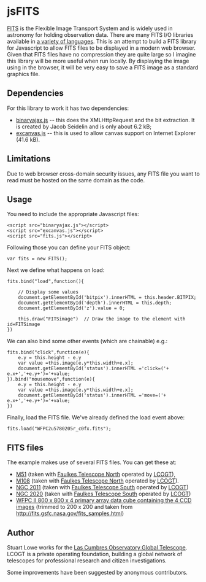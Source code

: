 jsFITS
======

[FITS](http://fits.gsfc.nasa.gov/fits_primer.html) is the Flexible Image Transport System and is widely used in astronomy for holding observation data. There are many FITS I/O libraries available in [a variety of languages](http://fits.gsfc.nasa.gov/fits_libraries.html). This is an attempt to build a FITS library for Javascript to allow FITS files to be displayed in a modern web browser. Given that FITS files have no compression they are quite large so I imagine this library will be more useful when run locally. By displaying the image using <canvas> in the browser, it will be very easy to save a FITS image as a standard graphics file.

Dependencies
------------

For this library to work it has two dependencies:

* [binaryajax.js](http://www.nihilogic.dk/labs/binaryajax/binaryajax.js) -- this does the XMLHttpRequest and the bit extraction. It is created by Jacob Seidelin and is only about 6.2 kB;
* [excanvas.js](http://code.google.com/p/explorercanvas/) -- this is used to allow canvas support on Internet Explorer (41.6 kB).


Limitations
-----------
Due to web browser cross-domain security issues, any FITS file you want to read must be hosted on the same domain as the code.


Usage
-----
You need to include the appropriate Javascript files:

	<script src="binaryajax.js"></script>
	<script src="excanvas.js"></script>
	<script src="fits.js"></script>

Following those you can define your FITS object:

	var fits = new FITS();

Next we define what happens on load:

	fits.bind("load",function(){

		// Display some values
		document.getElementById('bitpix').innerHTML = this.header.BITPIX;
		document.getElementById('depth').innerHTML = this.depth;
		document.getElementById('z').value = 0;

		this.draw("FITSimage")	// Draw the image to the element with id=FITSimage
	})


We can also bind some other events (which are chainable) e.g.:

	fits.bind("click",function(e){
		e.y = this.height - e.y
		var value =this.image[e.y*this.width+e.x];
		document.getElementById('status').innerHTML ='click=('+ e.x+','+e.y+')='+value;
	}).bind("mousemove",function(e){
		e.y = this.height - e.y
		var value =this.image[e.y*this.width+e.x];
		document.getElementById('status').innerHTML ='move=('+ e.x+','+e.y+')='+value;
	})
	

Finally, load the FITS file. We've already defined the load event above:

	fits.load("WFPC2u5780205r_c0fx.fits");


FITS files
----------
The example makes use of several FITS files. You can get these at:

* [M51](http://lcogt.net/en/observations/ogg/2m0a/60395) (taken with [Faulkes Telescope North](http://lco3-beta/en/observations/ogg/2m0a) operated by [LCOGT](http://lcogt.net/)),
* [M108](http://lcogt.net/en/observations/ogg/2m0a/56609) (taken with [Faulkes Telescope North](http://lco3-beta/en/observations/ogg/2m0a) operated by [LCOGT](http://lcogt.net/)).
* [NGC 2011](http://lcogt.net/en/observations/coj/2m0a/55993) (taken with [Faulkes Telescope South](http://lcogt.net/en/observations/coj/2m0a) operated by [LCOGT](http://lcogt.net/))
* [NGC 2020](http://lcogt.net/en/observations/coj/2m0a/55996) (taken with [Faulkes Telescope South](http://lcogt.net/en/observations/coj/2m0a) operated by [LCOGT](http://lcogt.net/))
* [WFPC II 800 x 800 x 4 primary array data cube containing the 4 CCD images](http://fits.gsfc.nasa.gov/cgi-bin/browse?file=/samples/WFPC2u5780205r_c0fx.fits) (trimmed to 200 x 200 and taken from http://fits.gsfc.nasa.gov/fits_samples.html)

Author
------
Stuart Lowe works for the [Las Cumbres Observatory Global Telescope](http://lcogt.net/). LCOGT is a private operating foundation, building a global network of telescopes for professional research and citizen investigations.

Some improvements have been suggested by anonymous contributors.
